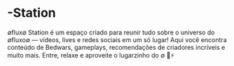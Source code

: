 # -Station
∅flux∅ Station é um espaço criado para reunir tudo sobre o universo do ∅fluxo∅ — vídeos, lives e redes sociais em um só lugar!
Aqui você encontra conteúdo de Bedwars, gameplays, recomendações de criadores incríveis e muito mais.
Entre, relaxe e aproveite o lugarzinho do ∅ 💛⚡

